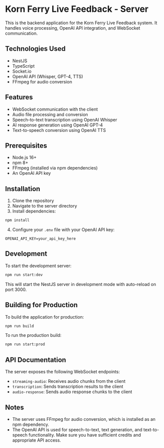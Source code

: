 # Korn Ferry Live Feedback - Server

This is the backend application for the Korn Ferry Live Feedback system. It handles voice processing, OpenAI API integration, and WebSocket communication.

## Technologies Used

- NestJS
- TypeScript
- Socket.io
- OpenAI API (Whisper, GPT-4, TTS)
- FFmpeg for audio conversion

## Features

- WebSocket communication with the client
- Audio file processing and conversion
- Speech-to-text transcription using OpenAI Whisper
- AI response generation using OpenAI GPT-4
- Text-to-speech conversion using OpenAI TTS

## Prerequisites

- Node.js 16+
- npm 8+
- FFmpeg (installed via npm dependencies)
- An OpenAI API key

## Installation

1. Clone the repository
2. Navigate to the server directory
3. Install dependencies:

```bash
npm install
```

4. Configure your `.env` file with your OpenAI API key:

```
OPENAI_API_KEY=your_api_key_here
```

## Development

To start the development server:

```bash
npm run start:dev
```

This will start the NestJS server in development mode with auto-reload on port 3000.

## Building for Production

To build the application for production:

```bash
npm run build
```

To run the production build:

```bash
npm run start:prod
```

## API Documentation

The server exposes the following WebSocket endpoints:

- `streaming-audio`: Receives audio chunks from the client
- `transcription`: Sends transcription results to the client
- `audio-response`: Sends audio response chunks to the client

## Notes

- The server uses FFmpeg for audio conversion, which is installed as an npm dependency.
- The OpenAI API is used for speech-to-text, text generation, and text-to-speech functionality. Make sure you have sufficient credits and appropriate API access. 